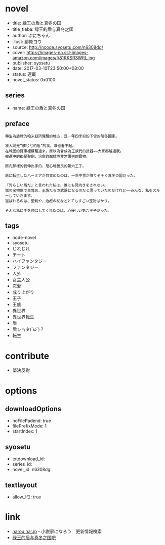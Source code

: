 # novel

- title: 緑王の盾と真冬の国
- title_tieba: 绿王的盾与真冬之国
- author: ぷにちゃん
- illust: 緋原ヨウ
- source: http://ncode.syosetu.com/n6308dg/
- cover: https://images-na.ssl-images-amazon.com/images/I/81KKSR3WftL.jpg
- publisher: syosetu
- date: 2017-03-10T23:50:00+08:00
- status: 連載
- novel_status: 0x0100

## series

- name: 緑王の盾と真冬の国

## preface


```
轉生為盾牌的哈米亞所覺醒的地方，是一年四季紛紛下雪的隆冬國家。

被人說是“髒兮兮的盾”的我，誰也看不起。
在城堡的寶庫裡蘇醒過來，原以為會成為王族們的武器——大家都越過我。
被選中的都是聖劍、治愈的魔杖等非常厲害的寶物。

而向那樣的我伸出手的，是心地善良的第六王子。

盾に転生したハーミアが目覚めたのは、一年中雪が降りそそぐ真冬の国だった。

「汚らしい盾だ」と言われた私は、誰にも見向きをされない。
城の宝物庫で目覚め、王族たちの武器になるのだと思っていたのだけれど――みんな、私をスルーしていきます。
選ばれるのは、聖剣や、治癒の杖などとてもすごい宝物ばかり。

そんな私に手を伸ばしてくれたのは、心優しい第六王子だった。
```

## tags

- node-novel
- syosetu
- じれじれ
- チート
- ハイファンタジー
- ファンタジー
- 人外
- 女主人公
- 恋愛
- 成り上がり
- 王子
- 王族
- 異世界
- 異世界転生
- 盾
- 盾ショタ(˘ω˘)？
- 転生

# contribute

- 堅決反對

# options

## downloadOptions

- noFilePadend: true
- filePrefixMode: 1
- startIndex: 1

## syosetu

- txtdownload_id:
- series_id:
- novel_id: n6308dg

## textlayout

- allow_lf2: true

# link

- [narou.nar.jp](https://narou.nar.jp/search.php?text=n6308dg&novel=all&genre=all&new_genre=all&length=0&down=0&up=100) - 小説家になろう　更新情報検索
- [绿王的盾与真冬之国吧](https://tieba.baidu.com/f?kw=%E7%BB%BF%E7%8E%8B%E7%9A%84%E7%9B%BE%E4%B8%8E%E7%9C%9F%E5%86%AC%E4%B9%8B%E5%9B%BD&ie=utf-8 "绿王的盾与真冬之国")



